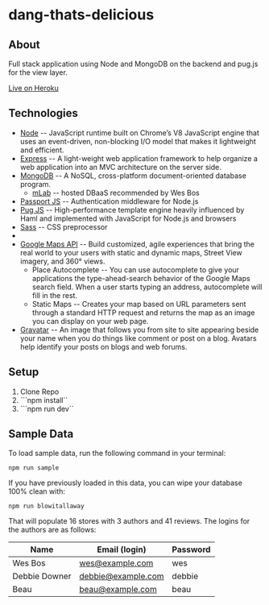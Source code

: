 # dang-thats-delicious


## About

Full stack application using Node and MongoDB on the backend and pug.js for the view layer.

[Live on Heroku](https://dangdelicious.herokuapp.com/)

## Technologies

* [Node](https://nodejs.org/en/) -- JavaScript runtime built on Chrome’s V8 JavaScript engine that uses an event-driven, non-blocking I/O model that makes it lightweight and efficient.
* [Express](https://expressjs.com/) -- A light-weight web application framework to help organize a web application into an MVC architecture on the server side.
* [MongoDB](https://www.mongodb.com/) -- A NoSQL, cross-platform document-oriented database program.
  * [mLab](https://mlab.com/) -- hosted DBaaS recommended by Wes Bos
* [Passport JS](http://www.passportjs.org/) -- Authentication middleware for Node.js
* [Pug JS](https://pugjs.org/api/getting-started.html) --  High-performance template engine heavily influenced by Haml and implemented with JavaScript for Node.js and browsers
* [Sass](https://sass-lang.com/) -- CSS preprocessor
*
* [Google Maps API](https://developers.google.com/maps/documentation/) -- Build customized, agile experiences that bring the real world to your users with static and dynamic maps, Street View imagery, and 360° views.
  * Place Autocomplete -- You can use autocomplete to give your applications the type-ahead-search behavior of the Google Maps search field. When a user starts typing an address, autocomplete will fill in the rest.
  * Static Maps -- Creates your map based on URL parameters sent through a standard HTTP request and returns the map as an image you can display on your web page.
* [Gravatar](https://en.gravatar.com/) -- An image that follows you from site to site appearing beside your name when you do things like comment or post on a blog. Avatars help identify your posts on blogs and web forums.

## Setup
1. Clone Repo
2. ```npm install``
3. ```npm run dev``

## Sample Data

To load sample data, run the following command in your terminal:

`npm run sample`

If you have previously loaded in this data, you can wipe your database 100% clean with:

`npm run blowitallaway`

That will populate 16 stores with 3 authors and 41 reviews. The logins for the authors are as follows:

|Name|Email (login)|Password|
|---|---|---|
|Wes Bos|wes@example.com|wes|
|Debbie Downer|debbie@example.com|debbie|
|Beau|beau@example.com|beau|


